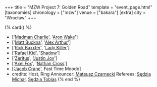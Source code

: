 +++
title = "MZW Project 7: Golden Road"
template = "event_page.html"
[taxonomies]
chronology = ["mzw"]
venue = ["bakara"]
[extra]
city = "Wrocław"
+++

{% card() %}
- ['[Madman Charlie](@/w/madman-charlie.md)', '[Aron Wake](@/w/aron-wake.md)']
- ['[Matt Buckna](@/w/matt-buckna.md)', '[Alex Arthur](@/w/alex-arthur.md)']
- ['[Rick Baxxter](@/w/rick-baxxter.md)', '[Lady Killer](@/w/boro.md)']
- ['[Rafael Kid](@/w/rafael-kid.md)', '[Shadow](@/w/shadow.md)']
- ['[Zeritus](@/w/zeritus.md)', '[Justin Joy](@/w/justin-joy.md)']
- ['[Axel Fox](@/w/axel-fox.md)', '[Nathan Cross](@/w/gabriel-queen.md)']
- ['[Jacob Crane](@/w/jacob-crane.md)', Fast Time Moodo]
- credits:
    Host, Ring Announcer: [Mateusz Czarnecki](@/w/mateusz-czarnecki.md)
    Referees: [Sędzia Michał](@/w/sedzia-michal.md), [Sędzia Tobias](@/w/sedzia-tobias.md)
{% end %}
